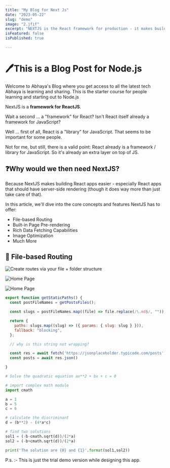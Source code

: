 ```yaml
---
title: "My Blog for Next Js"
date: "2023-05-22"
slug: "demo"
image: "2.jfif"
excerpt: "NEXTJS is the React framework for production - it makes building fullstack React apps and sites a breeze  and ships with built-in SSR/SSG."
isFeatured: false
isPublished: true

---
```


# 🖊️This is a Blog Post for Node.js

Welcome to Abhaya's Blog where you get access to all the latest tech Abhaya is learning and sharing. This is the starter course for people learning and starting out to Node.js

NextJS is a&nbsp;**framework for ReactJS**.

Wait a second ... a "framework" for React? Isn't React itself already a framework for JavaScript?

Well ... first of all, React is a "library" for JavaScript. That seems to be important for some people.

Not for me, but still, there is a valid point: React already is a framework / library for JavaScript. So it's already an extra layer on top of JS.

## ❓Why would we then need NextJS?

Because NextJS makes building React apps easier - especially React apps that should have server-side rendering (though it does way more than just take care of that).

In this article, we'll dive into the core concepts and features NextJS has to offer:

- File-based Routing
- Built-in Page Pre-rendering
- Rich Data Fetching Capabilities
- Image Optimization
- Much More

## 📁 File-based Routing

![Create routes via your file + folder structure](/posts/demo/FBR.png)

![Home Page](/home.jpg)

![Home Page](/home2.jpg)

```js
export function getStaticPaths() {
  const postFileNames = getPostsFiles();

  const slugs = postFileNames.map((file) => file.replace(/\.md$/, ""));

  return {
    paths: slugs.map((slug) => ({ params: { slug: slug } })),
    fallback: "blocking",
  };

  // why is this string not wrapping?

  const res = await fetch('https://jsonplaceholder.typicode.com/posts')
  const posts = await res.json()

}   
```


```python
# Solve the quadratic equation ax**2 + bx + c = 0

# import complex math module
import cmath

a = 1
b = 5
c = 6

# calculate the discriminant
d = (b**2) - (4*a*c)

# find two solutions
sol1 = (-b-cmath.sqrt(d))/(2*a)
sol2 = (-b+cmath.sqrt(d))/(2*a)

print('The solution are {0} and {1}'.format(sol1,sol2))
```

P.s. :- This is just the trial demo version while designing this app.
 